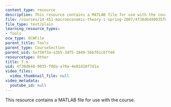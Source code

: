 ```yaml
---
content_type: resource
description: This resource contains a MATLAB file for use with the course.
file: /courses/14-451-macroeconomic-theory-i-spring-2007/4f30d6489035f0daa70a4e01d18f7d1a_f.m
file_type: text/plain
learning_resource_types:
- Tools
ocw_type: OCWFile
parent_title: Tools
parent_type: CourseSection
parent_uid: 5e758f3a-a3b5-3df5-2849-56bf01c6ff40
resourcetype: Other
title: f.m
uid: 4f30d648-9035-f0da-a70a-4e01d18f7d1a
video_files:
  video_thumbnail_file: null
video_metadata:
  youtube_id: null
---
```

This resource contains a MATLAB file for use with the course.

